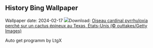 ## History Bing Wallpaper
Wallpaper date: 2024-02-17
![](https://www.bing.com/th?id=OHR.BackyardBird_FR-CA2494607716_UHD.jpg&w=1000)Download: [Oiseau cardinal pyrrhuloxia perché sur un cactus épineux au Texas, États-Unis (© outtakes/Getty Images)](https://www.bing.com/th?id=OHR.BackyardBird_FR-CA2494607716_UHD.jpg)

Auto get programm by LtgX
